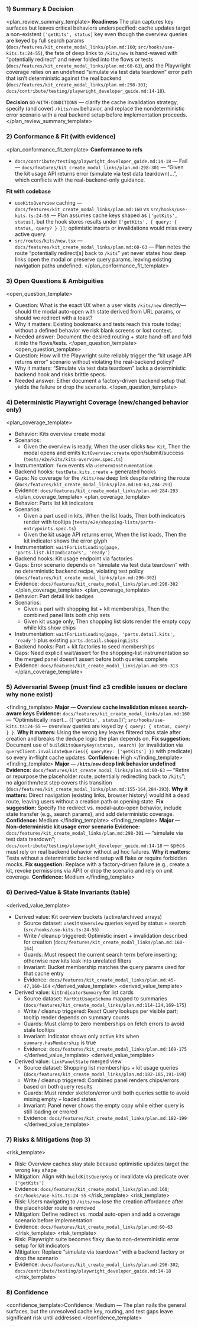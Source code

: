 ### 1) Summary & Decision
<plan_review_summary_template>
**Readiness**
The plan captures key surfaces but leaves critical behaviors underspecified: cache updates target a non-existent `['getKits', status]` key even though the overview queries are keyed by full search params (`docs/features/kit_create_modal_links/plan.md:160`; `src/hooks/use-kits.ts:24-55`), the fate of deep links to `/kits/new` is hand-waved with “potentially redirect” and never folded into the flows or tests (`docs/features/kit_create_modal_links/plan.md:60-63`), and the Playwright coverage relies on an undefined “simulate via test data teardown” error path that isn’t deterministic against the real backend (`docs/features/kit_create_modal_links/plan.md:298-301`; `docs/contribute/testing/playwright_developer_guide.md:14-18`).

**Decision**
`GO-WITH-CONDITIONS` — clarify the cache invalidation strategy, specify (and cover) `/kits/new` behavior, and replace the nondeterministic error scenario with a real backend setup before implementation proceeds.
</plan_review_summary_template>

### 2) Conformance & Fit (with evidence)
<plan_conformance_fit_template>
**Conformance to refs**
- `docs/contribute/testing/playwright_developer_guide.md:14-18` — Fail — `docs/features/kit_create_modal_links/plan.md:298-301` — “Given the kit usage API returns error (simulate via test data teardown)…”, which conflicts with the real-backend-only guidance.

**Fit with codebase**
- `useKitsOverview` caching — `docs/features/kit_create_modal_links/plan.md:160` vs `src/hooks/use-kits.ts:24-55` — Plan assumes cache keys shaped as `['getKits', status]`, but the hook stores results under `['getKits', { query: { status, query? } }]`; optimistic inserts or invalidations would miss every active query.
- `src/routes/kits/new.tsx` — `docs/features/kit_create_modal_links/plan.md:60-63` — Plan notes the route “potentially redirect[s] back to `/kits`” yet never states how deep links open the modal or preserve query params, leaving existing navigation paths undefined.
</plan_conformance_fit_template>

### 3) Open Questions & Ambiguities
<open_question_template>
- Question: What is the exact UX when a user visits `/kits/new` directly—should the modal auto-open with state derived from URL params, or should we redirect with a toast?
- Why it matters: Existing bookmarks and tests reach this route today; without a defined behavior we risk blank screens or lost context.
- Needed answer: Document the desired routing + state hand-off and fold it into the flows/tests.
</open_question_template>
<open_question_template>
- Question: How will the Playwright suite reliably trigger the “kit usage API returns error” scenario without violating the real-backend policy?
- Why it matters: “Simulate via test data teardown” lacks a deterministic backend hook and risks brittle specs.
- Needed answer: Either document a factory-driven backend setup that yields the failure or drop the scenario.
</open_question_template>

### 4) Deterministic Playwright Coverage (new/changed behavior only)
<plan_coverage_template>
- Behavior: Kits overview create modal
- Scenarios:
  - Given the overview is ready, When the user clicks `New Kit`, Then the modal opens and emits `KitOverview:create` open/submit/success (`tests/e2e/kits/kits-overview.spec.ts`)
- Instrumentation: `form` events via `useFormInstrumentation`
- Backend hooks: `testData.kits.create` + generated hooks
- Gaps: No coverage for the `/kits/new` deep link despite retiring the route (`docs/features/kit_create_modal_links/plan.md:60-63,284-293`)
- Evidence: `docs/features/kit_create_modal_links/plan.md:284-293`
</plan_coverage_template>
<plan_coverage_template>
- Behavior: Parts list kit indicators
- Scenarios:
  - Given a part used in kits, When the list loads, Then both indicators render with tooltips (`tests/e2e/shopping-lists/parts-entrypoints.spec.ts`)
  - Given the kit usage API returns error, When the list loads, Then the kit indicator shows the error glyph
- Instrumentation: `waitForListLoading(page, 'parts.list.kitIndicators', 'ready')`
- Backend hooks: Kit usage endpoint via factories
- Gaps: Error scenario depends on “simulate via test data teardown” with no deterministic backend recipe, violating test policy (`docs/features/kit_create_modal_links/plan.md:296-302`)
- Evidence: `docs/features/kit_create_modal_links/plan.md:296-302`
</plan_coverage_template>
<plan_coverage_template>
- Behavior: Part detail link badges
- Scenarios:
  - Given a part with shopping list + kit memberships, Then the combined panel lists both chip sets
  - Given kit usage only, Then shopping list slots render the empty copy while kits show chips
- Instrumentation: `waitForListLoading(page, 'parts.detail.kits', 'ready')` plus existing `parts.detail.shoppingLists`
- Backend hooks: Part + kit factories to seed memberships
- Gaps: Need explicit wait/assert for the shopping-list instrumentation so the merged panel doesn’t assert before both queries complete
- Evidence: `docs/features/kit_create_modal_links/plan.md:305-313`
</plan_coverage_template>

### 5) Adversarial Sweep (must find ≥3 credible issues or declare why none exist)
<finding_template>
**Major — Overview cache invalidation misses search-aware keys**
**Evidence:** `docs/features/kit_create_modal_links/plan.md:160` — “Optimistically insert… (`['getKits', status]`)”; `src/hooks/use-kits.ts:24-55` — overview queries are keyed by `{ query: { status, query? } }`.
**Why it matters:** Using the wrong key leaves filtered tabs stale after creation and breaks the dedupe logic the plan depends on.
**Fix suggestion:** Document use of `buildKitsQueryKey(status, search)` (or invalidation via `queryClient.invalidateQueries({ queryKey: ['getKits'] })` with predicate) so every in-flight cache updates.
**Confidence:** High
</finding_template>
<finding_template>
**Major — `/kits/new` deep link behavior undefined**
**Evidence:** `docs/features/kit_create_modal_links/plan.md:60-63` — “Retire or repurpose the placeholder route, potentially redirecting back to `/kits`”; no algorithm/test step covers this transition (`docs/features/kit_create_modal_links/plan.md:155-164,284-293`).
**Why it matters:** Direct navigation (existing links, browser history) would hit a dead route, leaving users without a creation path or opening state.
**Fix suggestion:** Specify the redirect vs. modal-auto-open behavior, include state transfer (e.g., search params), and add deterministic coverage.
**Confidence:** Medium
</finding_template>
<finding_template>
**Major — Non-deterministic kit usage error scenario**
**Evidence:** `docs/features/kit_create_modal_links/plan.md:298-301` — “simulate via test data teardown”; `docs/contribute/testing/playwright_developer_guide.md:14-18` — specs must rely on real backend behavior without ad hoc failures.
**Why it matters:** Tests without a deterministic backend setup will flake or require forbidden mocks.
**Fix suggestion:** Replace with a factory-driven failure (e.g., create a kit, revoke permissions via API) or drop the scenario and rely on unit coverage.
**Confidence:** Medium
</finding_template>

### 6) Derived-Value & State Invariants (table)
<derived_value_template>
- Derived value: Kit overview buckets (active/archived arrays)
  - Source dataset: `useKitsOverview` queries keyed by status + search (`src/hooks/use-kits.ts:24-55`)
  - Write / cleanup triggered: Optimistic insert + invalidation described for creation (`docs/features/kit_create_modal_links/plan.md:160-164`)
  - Guards: Must respect the current search term before inserting; otherwise new kits leak into unrelated filters
  - Invariant: Bucket membership matches the query params used for that cache entry
  - Evidence: `docs/features/kit_create_modal_links/plan.md:45-47,160-164`
</derived_value_template>
<derived_value_template>
- Derived value: `kitIndicatorSummary` for list cards
  - Source dataset: `PartKitUsageSchema` mapped to summaries (`docs/features/kit_create_modal_links/plan.md:114-124,169-175`)
  - Write / cleanup triggered: React Query lookups per visible part; tooltip render depends on summary counts
  - Guards: Must clamp to zero memberships on fetch errors to avoid stale tooltips
  - Invariant: Indicator shows only active kits when `summary.hasMembership` is true
  - Evidence: `docs/features/kit_create_modal_links/plan.md:169-175`
</derived_value_template>
<derived_value_template>
- Derived value: `linkPanelState` merged view
  - Source dataset: Shopping list memberships + kit usage queries (`docs/features/kit_create_modal_links/plan.md:182-185,191-199`)
  - Write / cleanup triggered: Combined panel renders chips/errors based on both query results
  - Guards: Must render skeleton/error until both queries settle to avoid mixing empty + loaded states
  - Invariant: Panel never shows the empty copy while either query is still loading or errored
  - Evidence: `docs/features/kit_create_modal_links/plan.md:182-199`
</derived_value_template>

### 7) Risks & Mitigations (top 3)
<risk_template>
- Risk: Overview caches stay stale because optimistic updates target the wrong key shape
- Mitigation: Align with `buildKitsQueryKey` or invalidate via predicate over `['getKits']`
- Evidence: `docs/features/kit_create_modal_links/plan.md:160`; `src/hooks/use-kits.ts:24-55`
</risk_template>
<risk_template>
- Risk: Users navigating to `/kits/new` lose the creation affordance after the placeholder route is removed
- Mitigation: Define redirect vs. modal auto-open and add a coverage scenario before implementation
- Evidence: `docs/features/kit_create_modal_links/plan.md:60-63`
</risk_template>
<risk_template>
- Risk: Playwright suite becomes flaky due to non-deterministic error setup for kit indicators
- Mitigation: Replace “simulate via teardown” with a backend factory or drop the scenario
- Evidence: `docs/features/kit_create_modal_links/plan.md:296-302`; `docs/contribute/testing/playwright_developer_guide.md:14-18`
</risk_template>

### 8) Confidence
<confidence_template>Confidence: Medium — The plan nails the general surfaces, but the unresolved cache key, routing, and test gaps leave significant risk until addressed.</confidence_template>
